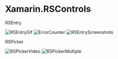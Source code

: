 # Xamarin.RSControls

RSEntry 

![RSEntryGif](https://user-images.githubusercontent.com/50323773/214627247-7a8b6c95-0269-4972-b529-4c5d8683783f.gif)
![ErrorCounter](https://user-images.githubusercontent.com/50323773/214630413-a16ac8d1-593e-49be-bbfd-36b99b5906e9.gif)
![RSEntryScreenshots](https://user-images.githubusercontent.com/50323773/214616459-c4b361b4-04a9-415a-b0b4-72e6d0689b95.jpg)

RSPicker 

![RSPIckerVideo](https://user-images.githubusercontent.com/50323773/214634619-b408c8ab-d999-468d-abee-52e685f89bc0.gif)
![RSPickerMultiple](https://user-images.githubusercontent.com/50323773/214636836-a6baeedf-15d9-4431-851c-32f6883fa470.gif)
